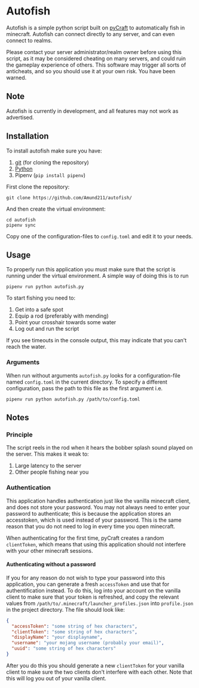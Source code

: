 # Autofish
Autofish is a simple python script built on [pyCraft](https://github.com/ammaraskar/pyCraft/) to automatically fish in minecraft.
Autofish can connect directly to any server, and can even connect to realms.

Please contact your server administrator/realm owner before using this script, as it may be considered cheating on many servers, and could ruin the gameplay experience of others.
This software may trigger all sorts of anticheats, and so you should use it at your own risk. You have been warned.

## Note
Autofish is currently in development, and all features may not work as advertised.

## Installation
To install autofish make sure you have:
1. [git](https://git-scm.com/) (for cloning the repository)
1. [Python](https://www.python.org/downloads/)
1. Pipenv (```pip install pipenv```)

First clone the repository:
```shell
git clone https://github.com/Amund211/autofish/
```
And then create the virtual environment:
```shell
cd autofish
pipenv sync
```

Copy one of the configuration-files to ```config.toml``` and edit it to your needs.

## Usage
To properly run this application you must make sure that the script is running under the virtual environment. A simple way of doing this is to run
```shell
pipenv run python autofish.py
```

To start fishing you need to:
1. Get into a safe spot
1. Equip a rod (preferably with mending)
1. Point your crosshair towards some water
1. Log out and run the script

If you see timeouts in the console output, this may indicate that you can't reach the water.

### Arguments
When run without arguments ```autofish.py``` looks for a configuration-file named ```config.toml``` in the current directory.
To specify a different configuration, pass the path to this file as the first argument i.e.
```shell
pipenv run python autofish.py /path/to/config.toml
```

## Notes
### Principle
The script reels in the rod when it hears the bobber splash sound played on the server.
This makes it weak to:
1. Large latency to the server
1. Other people fishing near you

### Authentication
This application handles authentication just like the vanilla minecraft client, and does not store your password.
You may not always need to enter your password to authenticate; this is because the application stores an accesstoken, which is used instead of your password.
This is the same reason that you do not need to log in every time you open minecraft.

When authenticating for the first time, pyCraft creates a random ```clientToken```, which means that using this application should not interfere with your other minecraft sessions.

#### Authenticating without a password
If you for any reason do not wish to type your password into this application, you can generate a fresh ```accessToken``` and use that for authentification instead.
To do this, log into your account on the vanilla client to make sure that your token is refreshed, and copy the relevant values from ```/path/to/.minecraft/launcher_profiles.json``` into ```profile.json``` in the project directory.
The file should look like:
```json
{
  "accessToken": "some string of hex characters",
  "clientToken": "some string of hex characters",
  "displayName": "your displayname",
  "username": "your mojang username (probably your email)",
  "uuid": "some string of hex characters"
}
```
After you do this you should generate a new ```clientToken``` for your vanilla client to make sure the two clients don't interfere with each other.
Note that this will log you out of your vanilla client.
